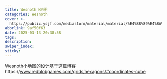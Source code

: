 ```yaml
---
title: Wesnoth小地图
categories: Wesnoth
cover: >-
  https://public.ysjf.com/mediastorm/material/material/%E4%B8%89%E4%BA%9A-13-%E5%85%A8%E6%99%AF-20250114.JPG
abbrlink: 9af50f63
date: 2025-03-13 20:38:58
tags:
description:
swiper_index:
sticky:
---
```


Wesnoth小地图的设计基于这篇博客https://www.redblobgames.com/grids/hexagons/#coordinates-cube